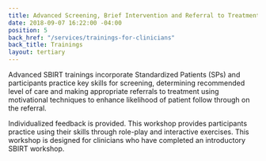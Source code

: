 ```yaml
---
title: Advanced Screening, Brief Intervention and Referral to Treatment (SBIRT)
date: 2018-09-07 16:22:00 -04:00
position: 5
back_href: "/services/trainings-for-clinicians"
back_title: Trainings
layout: tertiary
---
```


Advanced SBIRT trainings incorporate Standardized Patients (SPs) and participants practice key skills for screening, determining recommended level of care and making appropriate referrals to treatment using motivational techniques to enhance likelihood of patient follow through on the referral.

Individualized feedback is provided.   This workshop provides participants practice using their skills through role-play and interactive exercises.  This workshop is designed for clinicians who have completed an introductory SBIRT workshop.
